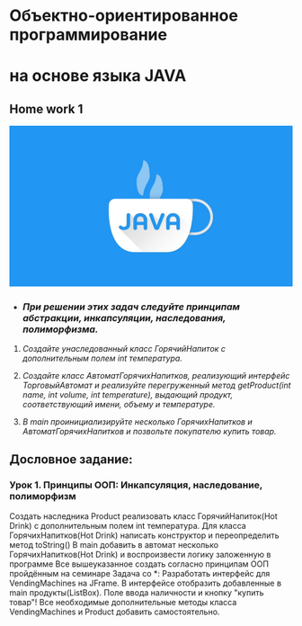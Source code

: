 # Объектно-ориентированное программирование 
# на основе языка JAVA

## Home work 1

![java.jpeg](java.jpeg)

- ### ___При решении этих задач следуйте принципам абстракции, инкапсуляции, наследования, полиморфизма.___

1. _Создайте унаследованный класс ГорячийНапиток с дополнительным полем int температура._

2. _Создайте класс АвтоматГорячихНапитков, реализующий интерфейс ТорговыйАвтомат и реализуйте перегруженный метод getProduct(int name, int volume, int temperature), выдающий продукт, соответствующий имени, объему и температуре._

3. _В main проинициализируйте несколько ГорячихНапитков и АвтоматГорячихНапитков и позвольте покупателю купить товар._

## Дословное задание:

### Урок 1. Принципы ООП: Инкапсуляция, наследование, полиморфизм

Создать наследника Product реализовать класс ГорячийНапиток(Hot Drink) с дополнительным полем int температура.
Для класса ГорячихНапитков(Hot Drink) написать конструктор и переопределить метод toString()
В main добавить в автомат несколько ГорячихНапитков(Hot Drink) и воспроизвести логику заложенную в программе
Все вышеуказанное создать согласно принципам ООП пройдённым на семинаре
Задача со *: Разработать интерфейс для VendingMachines на JFrame. В интерфейсе отобразить добавленные в main продукты(ListBox). Поле ввода наличности и кнопку "купить товар"! Все необходимые дополнительные методы класса VendingMachines и Product добавить самостоятельно.
